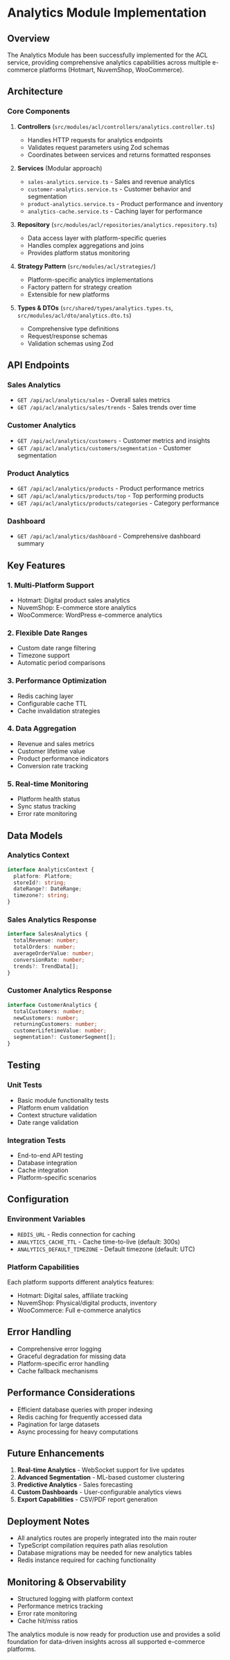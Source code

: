 # Analytics Module Implementation

## Overview

The Analytics Module has been successfully implemented for the ACL service, providing comprehensive analytics capabilities across multiple e-commerce platforms (Hotmart, NuvemShop, WooCommerce).

## Architecture

### Core Components

1. **Controllers** (`src/modules/acl/controllers/analytics.controller.ts`)
   - Handles HTTP requests for analytics endpoints
   - Validates request parameters using Zod schemas
   - Coordinates between services and returns formatted responses

2. **Services** (Modular approach)
   - `sales-analytics.service.ts` - Sales and revenue analytics
   - `customer-analytics.service.ts` - Customer behavior and segmentation
   - `product-analytics.service.ts` - Product performance and inventory
   - `analytics-cache.service.ts` - Caching layer for performance

3. **Repository** (`src/modules/acl/repositories/analytics.repository.ts`)
   - Data access layer with platform-specific queries
   - Handles complex aggregations and joins
   - Provides platform status monitoring

4. **Strategy Pattern** (`src/modules/acl/strategies/`)
   - Platform-specific analytics implementations
   - Factory pattern for strategy creation
   - Extensible for new platforms

5. **Types & DTOs** (`src/shared/types/analytics.types.ts`, `src/modules/acl/dto/analytics.dto.ts`)
   - Comprehensive type definitions
   - Request/response schemas
   - Validation schemas using Zod

## API Endpoints

### Sales Analytics
- `GET /api/acl/analytics/sales` - Overall sales metrics
- `GET /api/acl/analytics/sales/trends` - Sales trends over time

### Customer Analytics  
- `GET /api/acl/analytics/customers` - Customer metrics and insights
- `GET /api/acl/analytics/customers/segmentation` - Customer segmentation

### Product Analytics
- `GET /api/acl/analytics/products` - Product performance metrics
- `GET /api/acl/analytics/products/top` - Top performing products
- `GET /api/acl/analytics/products/categories` - Category performance

### Dashboard
- `GET /api/acl/analytics/dashboard` - Comprehensive dashboard summary

## Key Features

### 1. Multi-Platform Support
- Hotmart: Digital product sales analytics
- NuvemShop: E-commerce store analytics  
- WooCommerce: WordPress e-commerce analytics

### 2. Flexible Date Ranges
- Custom date range filtering
- Timezone support
- Automatic period comparisons

### 3. Performance Optimization
- Redis caching layer
- Configurable cache TTL
- Cache invalidation strategies

### 4. Data Aggregation
- Revenue and sales metrics
- Customer lifetime value
- Product performance indicators
- Conversion rate tracking

### 5. Real-time Monitoring
- Platform health status
- Sync status tracking
- Error rate monitoring

## Data Models

### Analytics Context
```typescript
interface AnalyticsContext {
  platform: Platform;
  storeId?: string;
  dateRange?: DateRange;
  timezone?: string;
}
```

### Sales Analytics Response
```typescript
interface SalesAnalytics {
  totalRevenue: number;
  totalOrders: number;
  averageOrderValue: number;
  conversionRate: number;
  trends?: TrendData[];
}
```

### Customer Analytics Response
```typescript
interface CustomerAnalytics {
  totalCustomers: number;
  newCustomers: number;
  returningCustomers: number;
  customerLifetimeValue: number;
  segmentation?: CustomerSegment[];
}
```

## Testing

### Unit Tests
- Basic module functionality tests
- Platform enum validation
- Context structure validation
- Date range validation

### Integration Tests
- End-to-end API testing
- Database integration
- Cache integration
- Platform-specific scenarios

## Configuration

### Environment Variables
- `REDIS_URL` - Redis connection for caching
- `ANALYTICS_CACHE_TTL` - Cache time-to-live (default: 300s)
- `ANALYTICS_DEFAULT_TIMEZONE` - Default timezone (default: UTC)

### Platform Capabilities
Each platform supports different analytics features:
- Hotmart: Digital sales, affiliate tracking
- NuvemShop: Physical/digital products, inventory
- WooCommerce: Full e-commerce analytics

## Error Handling

- Comprehensive error logging
- Graceful degradation for missing data
- Platform-specific error handling
- Cache fallback mechanisms

## Performance Considerations

- Efficient database queries with proper indexing
- Redis caching for frequently accessed data
- Pagination for large datasets
- Async processing for heavy computations

## Future Enhancements

1. **Real-time Analytics** - WebSocket support for live updates
2. **Advanced Segmentation** - ML-based customer clustering
3. **Predictive Analytics** - Sales forecasting
4. **Custom Dashboards** - User-configurable analytics views
5. **Export Capabilities** - CSV/PDF report generation

## Deployment Notes

- All analytics routes are properly integrated into the main router
- TypeScript compilation requires path alias resolution
- Database migrations may be needed for new analytics tables
- Redis instance required for caching functionality

## Monitoring & Observability

- Structured logging with platform context
- Performance metrics tracking
- Error rate monitoring
- Cache hit/miss ratios

The analytics module is now ready for production use and provides a solid foundation for data-driven insights across all supported e-commerce platforms.
